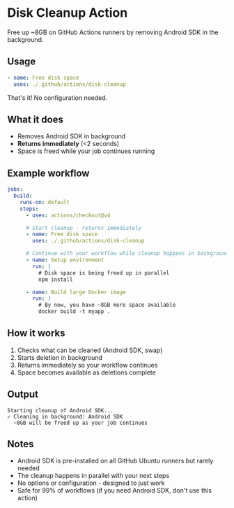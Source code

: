 # Disk Cleanup Action

Free up ~8GB on GitHub Actions runners by removing Android SDK in the background.

## Usage

```yaml
- name: Free disk space
  uses: ./.github/actions/disk-cleanup
```

That's it! No configuration needed.

## What it does

- Removes Android SDK in background
- **Returns immediately** (<2 seconds)
- Space is freed while your job continues running

## Example workflow

```yaml
jobs:
  build:
    runs-on: default
    steps:
      - uses: actions/checkout@v4

      # Start cleanup - returns immediately
      - name: Free disk space
        uses: ./.github/actions/disk-cleanup

      # Continue with your workflow while cleanup happens in background
      - name: Setup environment
        run: |
          # Disk space is being freed up in parallel
          npm install

      - name: Build large Docker image
        run: |
          # By now, you have ~8GB more space available
          docker build -t myapp .
```

## How it works

1. Checks what can be cleaned (Android SDK, swap)
2. Starts deletion in background
3. Returns immediately so your workflow continues
4. Space becomes available as deletions complete

## Output

```
Starting cleanup of Android SDK...
✓ Cleaning in background: Android SDK
  ~8GB will be freed up as your job continues
```

## Notes

- Android SDK is pre-installed on all GitHub Ubuntu runners but rarely needed
- The cleanup happens in parallel with your next steps
- No options or configuration - designed to just work
- Safe for 99% of workflows (if you need Android SDK, don't use this action)
